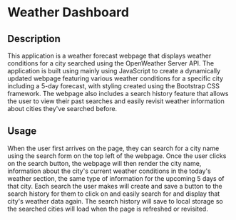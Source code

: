 # Weather Dashboard

## Description

This application is a weather forecast webpage that displays weather conditions for a city searched using the OpenWeather Server API. The application is built using mainly using JavaScript to create a dynamically updated webpage featuring various weather conditions for a specific city including a 5-day forecast, with styling created using the Bootstrap CSS framework. The webpage also includes a search history feature that allows the user to view their past searches and easily revisit weather information about cities they've searched before.

## Usage

When the user first arrives on the page, they can search for a city name using the search form on the top left of the webpage. Once the user clicks on the search button, the webpage will then render the city name, information about the city's current weather conditions in the today's weather section, the same type of information for the upcoming 5 days of that city. Each search the user makes will create and save a button to the search history for them to click on and easily search for and display that city's weather data again. The search history will save to local storage so the searched cities will load when the page is refreshed or revisited.